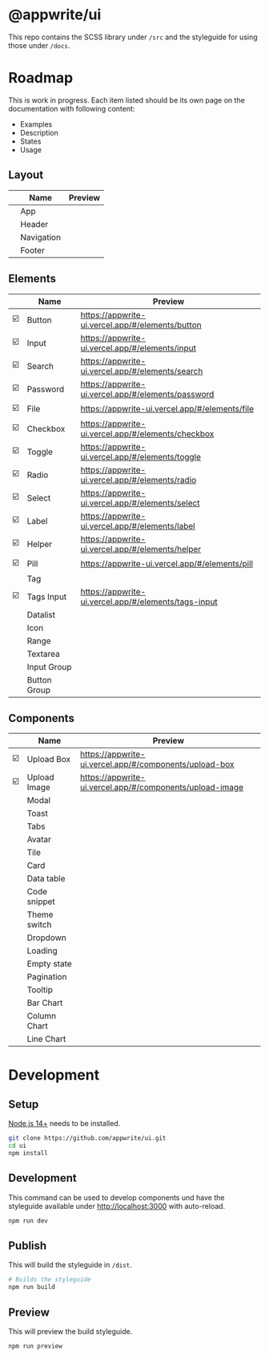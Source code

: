 # @appwrite/ui

This repo contains the SCSS library under `/src` and the styleguide for using those under `/docs`.

# Roadmap

This is work in progress. Each item listed should be its own page on the documentation with following content:

- Examples
- Description
- States
- Usage

## Layout

|   | Name         | Preview |
|---|--------------|---------|
|   | App          |         |
|   | Header       |         |
|   | Navigation   |         |
|   | Footer       |         |

## Elements

|   | Name         | Preview                                              |
|---|--------------|------------------------------------------------------|
| ☑️ | Button       | https://appwrite-ui.vercel.app/#/elements/button     |
| ☑️ | Input        | https://appwrite-ui.vercel.app/#/elements/input      |
| ☑️ | Search       | https://appwrite-ui.vercel.app/#/elements/search     |
| ☑️ | Password     | https://appwrite-ui.vercel.app/#/elements/password   |
| ☑️ | File         | https://appwrite-ui.vercel.app/#/elements/file       |
| ☑️ | Checkbox     | https://appwrite-ui.vercel.app/#/elements/checkbox   |
| ☑️ | Toggle       | https://appwrite-ui.vercel.app/#/elements/toggle     |
| ☑️ | Radio        | https://appwrite-ui.vercel.app/#/elements/radio      |
| ☑️ | Select       | https://appwrite-ui.vercel.app/#/elements/select     |
| ☑️ | Label        | https://appwrite-ui.vercel.app/#/elements/label      |
| ☑️ | Helper       | https://appwrite-ui.vercel.app/#/elements/helper     |
| ☑️ | Pill         | https://appwrite-ui.vercel.app/#/elements/pill       |
|   | Tag          |                                                      |
| ☑️ | Tags Input   | https://appwrite-ui.vercel.app/#/elements/tags-input |
|   | Datalist     |                                                      |
|   | Icon         |                                                      |
|   | Range        |                                                      |
|   | Textarea     |                                                      |
|   | Input Group  |                                                      |
|   | Button Group |                                                      |

## Components

|   | Name         | Preview                                                  |
|---|--------------|----------------------------------------------------------|
| ☑️ | Upload Box   | https://appwrite-ui.vercel.app/#/components/upload-box   |
| ☑️ | Upload Image | https://appwrite-ui.vercel.app/#/components/upload-image |
|   | Modal        |                                                          |
|   | Toast        |                                                          |
|   | Tabs         |                                                          |
|   | Avatar       |                                                          |
|   | Tile         |                                                          |
|   | Card         |                                                          |
|   | Data table   |                                                          |
|   | Code snippet |                                                          |
|   | Theme switch |                                                          |
|   | Dropdown     |                                                          |
|   | Loading      |                                                          |
|   | Empty state  |                                                          |
|   | Pagination   |                                                          |
|   | Tooltip      |                                                          |
|   | Bar Chart    |                                                          |
|   | Column Chart |                                                          |
|   | Line Chart   |                                                          |

# Development

## Setup

[Node.js 14+](https://nodejs.org/) needs to be installed.

```sh
git clone https://github.com/appwrite/ui.git
cd ui
npm install
```

## Development

This command can be used to develop components und have the styleguide available under [http://localhost:3000](http://localhost:3000) with auto-reload.

```sh
npm run dev
```

## Publish

This will build the styleguide in `/dist`.

```sh
# Builds the styleguide
npm run build
```

## Preview

This will preview the build styleguide.

```sh
npm run preview
```
